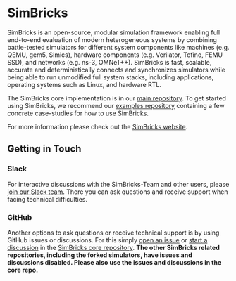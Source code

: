 # SimBricks

SimBricks is an open-source, modular simulation framework enabling full end-to-end evaluation of modern heterogeneous systems by combining battle-tested simulators for different system components like machines (e.g. QEMU, gem5, Simics), hardware components (e.g. Verilator, Tofino, FEMU SSD), and networks (e.g. ns-3, OMNeT++). SimBricks is fast, scalable, accurate and deterministically connects and synchronizes simulators while being able to run unmodified full system stacks, including applications, operating systems such as Linux, and hardware RTL.

The SimBricks core implementation is in our [main repository](https://github.com/simbricks/simbricks). To get started using SimBricks, we recommend our [examples repository](https://github.com/simbricks/simbricks-examples) containing a few concrete case-studies for how to use SimBricks.

For more information please check out the [SimBricks website](https://simbricks.github.io/).

## Getting in Touch

### Slack

For interactive discussions with the SimBricks-Team and other users, please [join our Slack team](https://join.slack.com/t/simbricks/shared_invite/zt-16y96155y-xspnVcm18EUkbUHDcSVonA).
There you can ask questions and receive support when facing technical difficulties.

### GitHub

Another options to ask questions or receive technical support is by using GitHub issues or discussions. For this simply [open an issue](https://github.com/simbricks/simbricks/issues/new) or [start a discussion](https://github.com/simbricks/simbricks/discussions/new/choose) in the [SimBricks core repository](https://github.com/simbricks/simbricks). **The other SimBricks related repositories, including the forked simulators, have issues and discussions disabled. Please also use the issues and discussions in the core repo.**

